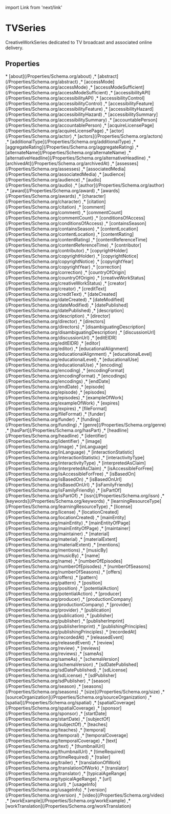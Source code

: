 import Link from 'next/link'

# TVSeries

CreativeWorkSeries dedicated to TV broadcast and associated online delivery.

## Properties

<Grid>
* [about](/Properties/Schema.org/about)
,* [abstract](/Properties/Schema.org/abstract)
,* [accessMode](/Properties/Schema.org/accessMode)
,* [accessModeSufficient](/Properties/Schema.org/accessModeSufficient)
,* [accessibilityAPI](/Properties/Schema.org/accessibilityAPI)
,* [accessibilityControl](/Properties/Schema.org/accessibilityControl)
,* [accessibilityFeature](/Properties/Schema.org/accessibilityFeature)
,* [accessibilityHazard](/Properties/Schema.org/accessibilityHazard)
,* [accessibilitySummary](/Properties/Schema.org/accessibilitySummary)
,* [accountablePerson](/Properties/Schema.org/accountablePerson)
,* [acquireLicensePage](/Properties/Schema.org/acquireLicensePage)
,* [actor](/Properties/Schema.org/actor)
,* [actors](/Properties/Schema.org/actors)
,* [additionalType](/Properties/Schema.org/additionalType)
,* [aggregateRating](/Properties/Schema.org/aggregateRating)
,* [alternateName](/Properties/Schema.org/alternateName)
,* [alternativeHeadline](/Properties/Schema.org/alternativeHeadline)
,* [archivedAt](/Properties/Schema.org/archivedAt)
,* [assesses](/Properties/Schema.org/assesses)
,* [associatedMedia](/Properties/Schema.org/associatedMedia)
,* [audience](/Properties/Schema.org/audience)
,* [audio](/Properties/Schema.org/audio)
,* [author](/Properties/Schema.org/author)
,* [award](/Properties/Schema.org/award)
,* [awards](/Properties/Schema.org/awards)
,* [character](/Properties/Schema.org/character)
,* [citation](/Properties/Schema.org/citation)
,* [comment](/Properties/Schema.org/comment)
,* [commentCount](/Properties/Schema.org/commentCount)
,* [conditionsOfAccess](/Properties/Schema.org/conditionsOfAccess)
,* [containsSeason](/Properties/Schema.org/containsSeason)
,* [contentLocation](/Properties/Schema.org/contentLocation)
,* [contentRating](/Properties/Schema.org/contentRating)
,* [contentReferenceTime](/Properties/Schema.org/contentReferenceTime)
,* [contributor](/Properties/Schema.org/contributor)
,* [copyrightHolder](/Properties/Schema.org/copyrightHolder)
,* [copyrightNotice](/Properties/Schema.org/copyrightNotice)
,* [copyrightYear](/Properties/Schema.org/copyrightYear)
,* [correction](/Properties/Schema.org/correction)
,* [countryOfOrigin](/Properties/Schema.org/countryOfOrigin)
,* [creativeWorkStatus](/Properties/Schema.org/creativeWorkStatus)
,* [creator](/Properties/Schema.org/creator)
,* [creditText](/Properties/Schema.org/creditText)
,* [dateCreated](/Properties/Schema.org/dateCreated)
,* [dateModified](/Properties/Schema.org/dateModified)
,* [datePublished](/Properties/Schema.org/datePublished)
,* [description](/Properties/Schema.org/description)
,* [director](/Properties/Schema.org/director)
,* [directors](/Properties/Schema.org/directors)
,* [disambiguatingDescription](/Properties/Schema.org/disambiguatingDescription)
,* [discussionUrl](/Properties/Schema.org/discussionUrl)
,* [editEIDR](/Properties/Schema.org/editEIDR)
,* [editor](/Properties/Schema.org/editor)
,* [educationalAlignment](/Properties/Schema.org/educationalAlignment)
,* [educationalLevel](/Properties/Schema.org/educationalLevel)
,* [educationalUse](/Properties/Schema.org/educationalUse)
,* [encoding](/Properties/Schema.org/encoding)
,* [encodingFormat](/Properties/Schema.org/encodingFormat)
,* [encodings](/Properties/Schema.org/encodings)
,* [endDate](/Properties/Schema.org/endDate)
,* [episode](/Properties/Schema.org/episode)
,* [episodes](/Properties/Schema.org/episodes)
,* [exampleOfWork](/Properties/Schema.org/exampleOfWork)
,* [expires](/Properties/Schema.org/expires)
,* [fileFormat](/Properties/Schema.org/fileFormat)
,* [funder](/Properties/Schema.org/funder)
,* [funding](/Properties/Schema.org/funding)
,* [genre](/Properties/Schema.org/genre)
,* [hasPart](/Properties/Schema.org/hasPart)
,* [headline](/Properties/Schema.org/headline)
,* [identifier](/Properties/Schema.org/identifier)
,* [image](/Properties/Schema.org/image)
,* [inLanguage](/Properties/Schema.org/inLanguage)
,* [interactionStatistic](/Properties/Schema.org/interactionStatistic)
,* [interactivityType](/Properties/Schema.org/interactivityType)
,* [interpretedAsClaim](/Properties/Schema.org/interpretedAsClaim)
,* [isAccessibleForFree](/Properties/Schema.org/isAccessibleForFree)
,* [isBasedOn](/Properties/Schema.org/isBasedOn)
,* [isBasedOnUrl](/Properties/Schema.org/isBasedOnUrl)
,* [isFamilyFriendly](/Properties/Schema.org/isFamilyFriendly)
,* [isPartOf](/Properties/Schema.org/isPartOf)
,* [issn](/Properties/Schema.org/issn)
,* [keywords](/Properties/Schema.org/keywords)
,* [learningResourceType](/Properties/Schema.org/learningResourceType)
,* [license](/Properties/Schema.org/license)
,* [locationCreated](/Properties/Schema.org/locationCreated)
,* [mainEntity](/Properties/Schema.org/mainEntity)
,* [mainEntityOfPage](/Properties/Schema.org/mainEntityOfPage)
,* [maintainer](/Properties/Schema.org/maintainer)
,* [material](/Properties/Schema.org/material)
,* [materialExtent](/Properties/Schema.org/materialExtent)
,* [mentions](/Properties/Schema.org/mentions)
,* [musicBy](/Properties/Schema.org/musicBy)
,* [name](/Properties/Schema.org/name)
,* [numberOfEpisodes](/Properties/Schema.org/numberOfEpisodes)
,* [numberOfSeasons](/Properties/Schema.org/numberOfSeasons)
,* [offers](/Properties/Schema.org/offers)
,* [pattern](/Properties/Schema.org/pattern)
,* [position](/Properties/Schema.org/position)
,* [potentialAction](/Properties/Schema.org/potentialAction)
,* [producer](/Properties/Schema.org/producer)
,* [productionCompany](/Properties/Schema.org/productionCompany)
,* [provider](/Properties/Schema.org/provider)
,* [publication](/Properties/Schema.org/publication)
,* [publisher](/Properties/Schema.org/publisher)
,* [publisherImprint](/Properties/Schema.org/publisherImprint)
,* [publishingPrinciples](/Properties/Schema.org/publishingPrinciples)
,* [recordedAt](/Properties/Schema.org/recordedAt)
,* [releasedEvent](/Properties/Schema.org/releasedEvent)
,* [review](/Properties/Schema.org/review)
,* [reviews](/Properties/Schema.org/reviews)
,* [sameAs](/Properties/Schema.org/sameAs)
,* [schemaVersion](/Properties/Schema.org/schemaVersion)
,* [sdDatePublished](/Properties/Schema.org/sdDatePublished)
,* [sdLicense](/Properties/Schema.org/sdLicense)
,* [sdPublisher](/Properties/Schema.org/sdPublisher)
,* [season](/Properties/Schema.org/season)
,* [seasons](/Properties/Schema.org/seasons)
,* [size](/Properties/Schema.org/size)
,* [sourceOrganization](/Properties/Schema.org/sourceOrganization)
,* [spatial](/Properties/Schema.org/spatial)
,* [spatialCoverage](/Properties/Schema.org/spatialCoverage)
,* [sponsor](/Properties/Schema.org/sponsor)
,* [startDate](/Properties/Schema.org/startDate)
,* [subjectOf](/Properties/Schema.org/subjectOf)
,* [teaches](/Properties/Schema.org/teaches)
,* [temporal](/Properties/Schema.org/temporal)
,* [temporalCoverage](/Properties/Schema.org/temporalCoverage)
,* [text](/Properties/Schema.org/text)
,* [thumbnailUrl](/Properties/Schema.org/thumbnailUrl)
,* [timeRequired](/Properties/Schema.org/timeRequired)
,* [trailer](/Properties/Schema.org/trailer)
,* [translationOfWork](/Properties/Schema.org/translationOfWork)
,* [translator](/Properties/Schema.org/translator)
,* [typicalAgeRange](/Properties/Schema.org/typicalAgeRange)
,* [url](/Properties/Schema.org/url)
,* [usageInfo](/Properties/Schema.org/usageInfo)
,* [version](/Properties/Schema.org/version)
,* [video](/Properties/Schema.org/video)
,* [workExample](/Properties/Schema.org/workExample)
,* [workTranslation](/Properties/Schema.org/workTranslation)

</Grid>

